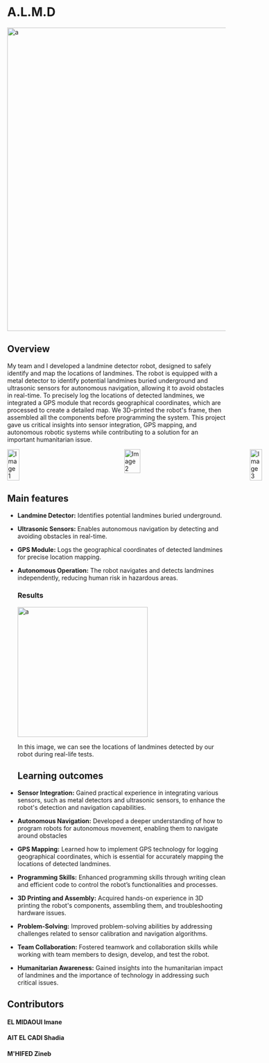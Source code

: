 # A.L.M.D
  <img width="700" alt="a"  src="https://github.com/user-attachments/assets/6c21e2eb-88cf-430d-adb6-e7da43986d53">

## Overview
My team and I developed a landmine detector robot, designed to safely identify and map the locations of landmines. The robot is equipped with a metal detector to identify potential landmines buried underground and ultrasonic sensors for autonomous navigation, allowing it to avoid obstacles in real-time. To precisely log the locations of detected landmines, we integrated a GPS module that records geographical coordinates, which are processed to create a detailed map. We 3D-printed the robot's frame, then assembled all the components before programming the system. This project gave us critical insights into sensor integration, GPS mapping, and autonomous robotic systems while contributing to a solution for an important humanitarian issue.
<div style="width: 700px; display: flex; justify-content: space-between;">
  <img src="https://github.com/user-attachments/assets/7fb87300-9450-41d9-b384-80bef7615f1f" alt="Image 1" style="width: 20%;"/>
  <img src="https://github.com/user-attachments/assets/63c69ff2-30ed-4470-b451-f755b9ad8dcb" alt="Image 2" style="width: 23%;"/>
  <img src="https://github.com/user-attachments/assets/ffe642a0-5ef9-4919-8ec5-bcc321d460ca" alt="Image 3" style="width: 20%;"/>
</div>


## Main features
- **Landmine Detector:** Identifies potential landmines buried underground.
- **Ultrasonic Sensors:** Enables autonomous navigation by detecting and avoiding obstacles in real-time.
- **GPS Module:** Logs the geographical coordinates of detected landmines for precise location mapping.
- **Autonomous Operation:** The robot navigates and detects landmines independently, reducing human risk in hazardous areas.

  ### Results
    <img width="300" alt="a"  src="https://github.com/user-attachments/assets/b7bea3c4-072b-4ad1-a201-447bf2374e5e">
    
    In this image, we can see the locations of landmines detected by our robot during real-life tests.

  ## Learning outcomes

 - **Sensor Integration:** Gained practical experience in integrating various sensors, such as metal detectors and ultrasonic sensors, to enhance the robot's detection and navigation capabilities.

- **Autonomous Navigation:** Developed a deeper understanding of how to program robots for autonomous movement, enabling them to navigate around obstacles 

- **GPS Mapping:** Learned how to implement GPS technology for logging geographical coordinates, which is essential for accurately mapping the locations of detected landmines.

- **Programming Skills:** Enhanced programming skills through writing clean and efficient code to control the robot’s functionalities and processes.

- **3D Printing and Assembly:** Acquired hands-on experience in 3D printing the robot's components, assembling them, and troubleshooting hardware issues.

- **Problem-Solving:** Improved problem-solving abilities by addressing challenges related to sensor calibration and navigation algorithms.

- **Team Collaboration:** Fostered teamwork and collaboration skills while working with team members to design, develop, and test the robot.

- **Humanitarian Awareness:** Gained insights into the humanitarian impact of landmines and the importance of technology in addressing such critical issues.

## Contributors
#### EL MIDAOUI Imane
#### AIT EL CADI Shadia
#### M'HIFED Zineb




